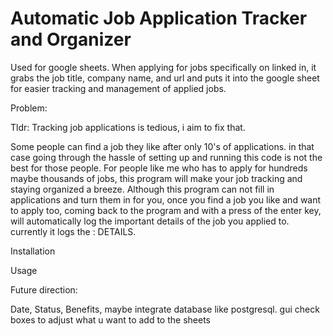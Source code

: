 # Automatic Job Application Tracker and Organizer
Used for google sheets. When applying for jobs specifically on linked in, it grabs the job title, company name, and url and puts it into the google sheet for easier tracking and management of applied jobs.

Problem:

Tldr: Tracking job applications is tedious, i aim to fix that.

Some people can find a job they like after only 10's of applications. in that case going through the hassle of setting up and running this code is not the best for those people. For people like me who has to apply for hundreds maybe thousands of jobs, this program will make your job tracking and staying organized a breeze. Although this program can not fill in applications and turn them in for you, once you find a job you like and want to apply too, coming back to the program and with a press of the enter key, will automatically log the important details of the job you applied to. currently it logs the : DETAILS. 

Installation


Usage



Future direction:

Date, Status, Benefits, maybe integrate database like postgresql. gui check boxes to adjust what u want to add to the sheets